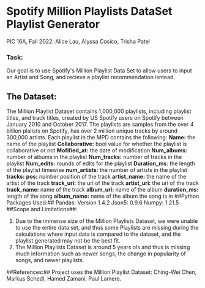 # Spotify Million Playlists DataSet Playlist Generator
PIC 16A, Fall 2022: Alice Lau, Alyssa Cosico, Trisha Patel

### Task:
Our goal is to use Spotify's Million Playlist Data Set to allow users to input an Artist and Song, and recieve a playlist recommendation isntead. 

## The Dataset:
The Million Playlist Dataset contains 1,000,000 playlists, including playlist titles, and track titles, created by US Spotify users on Spotify between January 2010 and October 2017. The playlists are samples from the over 4 billion plalists on Spotify, has over 2 million unique tracks by around 300,000 artists. 
Each playlist in the MPD contains the following: 
  **Name:** the name of the playlist
  **Collaborative:** bool value for whether the playlist is collaborative or not
  **Mofified_at:** the date of modification
  **Num_albums:** number of albums in the playlist
  **Num_tracks:** number of tracks in the playlist
  **Num_edits:** rounds of edits for the playlist
  **Duration_ms**: the length of the playlist timewise
  **num_artists**: the number of artists in the playlist
  **tracks:** 
  **pos:** number position of the track
  **artist_name:** the name of the artist of the track
  **track_uri:** the uri of the track
  **artist_uri:** the uri of the track
  **track_name:** name of the track
  **album_uri:** name of the album
  **duration_ms:** length of the song
  **album_name:** name of the album the song is in
##Python Packages Used:##
Pandas: Version 1.4.2
Json5: 0.9.6 
Numpy: 1.21.5
##Scope and Limitations##:
  1. Due to the immense size of the Million Playlists Dataset, we were unable to use the entire data set, and thus some Playlists are missing during the calculations        where input data is compared to the dataset, and the playlist generated may not be the best fit. 
  2. The Million Playlists Dataset is around 5 years ols and thus is missing much information such as newer songs, the change in popularity of songs, and newer         playlists. 

##References:##
Project uses the Million Playlist Dataset: Ching-Wei Chen, Markus Schedl, Hamed Zamani, Paul Lamere. 
